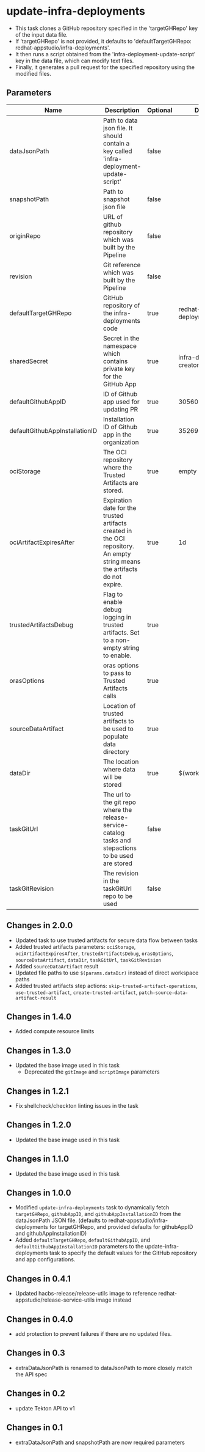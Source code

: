 # update-infra-deployments

* This task clones a GitHub repository specified in the 'targetGHRepo' key of the input data file.
* If 'targetGHRepo' is not provided, it defaults to 'defaultTargetGHRepo: redhat-appstudio/infra-deployments'.
* It then runs a script obtained from the 'infra-deployment-update-script' key in the data file, which can modify text files.
* Finally, it generates a pull request for the specified repository using the modified files.


## Parameters
| Name                           | Description                                                                                  | Optional | Default Value                                                                                                                                    |
|--------------------------------|----------------------------------------------------------------------------------------------|----------|--------------------------------------------------------------------------------------------------------------------------------------------------|
| dataJsonPath                   | Path to data json file. It should contain a key called 'infra-deployment-update-script'      | false    |                                                                                                                                                  |
| snapshotPath                   | Path to snapshot json file                                                                   | false    |                                                                                                                                                  |
| originRepo                     | URL of github repository which was built by the Pipeline                                     | false    |                                                                                                                                                  |
| revision                       | Git reference which was built by the Pipeline                                                | false    |                                                                                                                                                  |
| defaultTargetGHRepo            | GitHub repository of the infra-deployments code                                              | true     | redhat-appstudio/infra-deployments                                                                                                               |
| sharedSecret                   | Secret in the namespace which contains private key for the GitHub App                        | true     | infra-deployments-pr-creator                                                                                                                     |
| defaultGithubAppID             | ID of Github app used for updating PR                                                        | true     | 305606                                                                                                                                           |
| defaultGithubAppInstallationID | Installation ID of Github app in the organization                                            | true     | 35269675                                                                                                                                         |
| ociStorage                     | The OCI repository where the Trusted Artifacts are stored.                                   | true     | empty                                                                                                                                            |
| ociArtifactExpiresAfter        | Expiration date for the trusted artifacts created in the OCI repository. An empty string means the artifacts do not expire. | true | 1d                                                                                                                                               |
| trustedArtifactsDebug         | Flag to enable debug logging in trusted artifacts. Set to a non-empty string to enable.      | true     |                                                                                                                                                  |
| orasOptions                    | oras options to pass to Trusted Artifacts calls                                              | true     |                                                                                                                                                  |
| sourceDataArtifact            | Location of trusted artifacts to be used to populate data directory                          | true     |                                                                                                                                                  |
| dataDir                        | The location where data will be stored                                                       | true     | $(workspaces.data.path)                                                                                                                         |
| taskGitUrl                     | The url to the git repo where the release-service-catalog tasks and stepactions to be used are stored | false |                                                                                                                                                  |
| taskGitRevision                | The revision in the taskGitUrl repo to be used                                               | false    |                                                                                                                                                  |

## Changes in 2.0.0
* Updated task to use trusted artifacts for secure data flow between tasks
* Added trusted artifacts parameters: `ociStorage`, `ociArtifactExpiresAfter`, `trustedArtifactsDebug`, `orasOptions`, `sourceDataArtifact`, `dataDir`, `taskGitUrl`, `taskGitRevision`
* Added `sourceDataArtifact` result
* Updated file paths to use `$(params.dataDir)` instead of direct workspace paths
* Added trusted artifacts step actions: `skip-trusted-artifact-operations`, `use-trusted-artifact`, `create-trusted-artifact`, `patch-source-data-artifact-result`

## Changes in 1.4.0
* Added compute resource limits

## Changes in 1.3.0
* Updated the base image used in this task
  * Deprecated the `gitImage` and `scriptImage` parameters

## Changes in 1.2.1
* Fix shellcheck/checkton linting issues in the task

## Changes in 1.2.0
* Updated the base image used in this task

## Changes in 1.1.0
* Updated the base image used in this task

## Changes in 1.0.0
* Modified `update-infra-deployments` task to dynamically fetch
  `targetGHRepo`, `githubAppID`, and `githubAppInstallationID` from the dataJsonPath JSON file.
  (defaults to redhat-appstudio/infra-deployments for targetGHRepo,
  and provided defaults for githubAppID and githubAppInstallationID)
* Added `defaultTargetGHRepo`, `defaultGithubAppID`, and `defaultGithubAppInstallationID` parameters
  to the update-infra-deployments task to specify the default values
  for the GitHub repository and app configurations.

## Changes in 0.4.1
* Updated hacbs-release/release-utils image to reference redhat-appstudio/release-service-utils image instead

## Changes in 0.4.0
* add protection to prevent failures if there are no updated files.

## Changes in 0.3
* extraDataJsonPath is renamed to dataJsonPath to more closely match the API spec

## Changes in 0.2
* update Tekton API to v1

## Changes in 0.1
* extraDataJsonPath and snapshotPath are now required parameters
